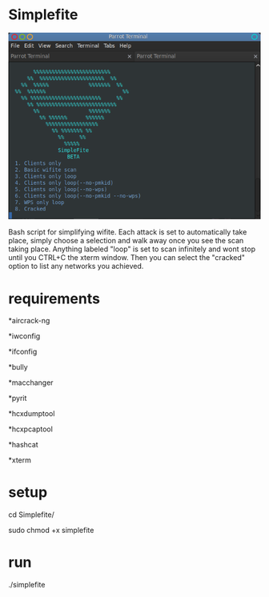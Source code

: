 # Simplefite

![simplefite-menu](https://raw.githubusercontent.com/cy6or9/Simplefite/master/simplefite-menu.png)

Bash script for simplifying wifite. Each attack is set to automatically take place, simply choose a selection and walk away once you see the scan taking place. Anything labeled "loop" is set to scan infinitely and wont stop until you CTRL+C the xterm window. Then you can select the "cracked" option to list any networks you achieved. 

# requirements
 *aircrack-ng
 
 *iwconfig
 
 *ifconfig
 
 *bully
 
 *macchanger
 
 *pyrit
 
 *hcxdumptool
 
 *hcxpcaptool
 
 *hashcat
 
 *xterm
 
# setup
cd Simplefite/

sudo chmod +x simplefite

# run
./simplefite
